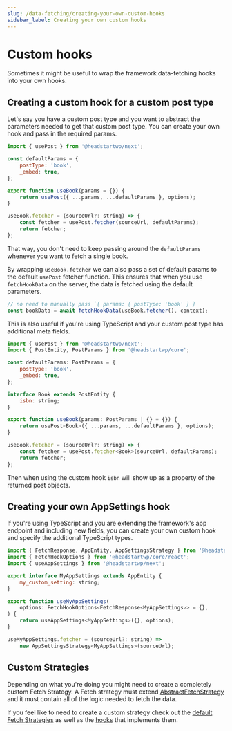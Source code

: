 ```yaml
---
slug: /data-fetching/creating-your-own-custom-hooks
sidebar_label: Creating your own custom hooks
---
```


# Custom hooks

Sometimes it might be useful to wrap the framework data-fetching hooks into your own hooks.

## Creating a custom hook for a custom post type

Let's say you have a custom post type and you want to abstract the parameters needed to get that custom post type. You can create your own hook and pass in the required params.

```js title=src/hooks/useBook.js
import { usePost } from '@headstartwp/next';

const defaultParams = {
	postType: 'book',
	_embed: true,
};

export function useBook(params = {}) {
    return usePost({ ...params, ...defaultParams }, options);
}

useBook.fetcher = (sourceUrl?: string) => {
	const fetcher = usePost.fetcher(sourceUrl, defaultParams);
	return fetcher;
};
```

That way, you don't need to keep passing around the `defaultParams` whenever you want to fetch a single book.

By wrapping `useBook.fetcher` we can also pass a set of default params to the default `usePost` fetcher function. This ensures that when you use `fetchHookData` on the server, the data is fetched using the default parameters.

```js
// no need to manually pass `{ params: { postType: 'book' } }
const bookData = await fetchHookData(useBook.fetcher(), context);
```

This is also useful if you're using TypeScript and your custom post type has additional meta fields.

```js title=src/hooks/useBook.ts
import { usePost } from '@headstartwp/next';
import { PostEntity, PostParams } from '@headstartwp/core';

const defaultParams: PostParams = {
	postType: 'book',
	_embed: true,
};

interface Book extends PostEntity {
    isbn: string;
}

export function useBook(params: PostParams | {} = {}) {
    return usePost<Book>({ ...params, ...defaultParams }, options);
}

useBook.fetcher = (sourceUrl?: string) => {
	const fetcher = usePost.fetcher<Book>(sourceUrl, defaultParams);
	return fetcher;
};
```

Then when using the custom hook `isbn` will show up as a property of the returned post objects.

## Creating your own AppSettings hook

If you're using TypeScript and you are extending the framework's app endpoint and including new fields, you can create your own custom hook and specify the additional TypeScript types.

```js title=src/hooks/useMyAppSettings.ts
import { FetchResponse, AppEntity, AppSettingsStrategy } from '@headstartwp/core';
import { FetchHookOptions } from '@headstartwp/core/react';
import { useAppSettings } from '@headstartwp/next';

export interface MyAppSettings extends AppEntity {
    my_custom_setting: string;
}

export function useMyAppSettings(
	options: FetchHookOptions<FetchResponse<MyAppSettings>> = {},
) {
	return useAppSettings<MyAppSettings>({}, options);
}

useMyAppSettings.fetcher = (sourceUrl?: string) =>
	new AppSettingsStrategy<MyAppSettings>(sourceUrl);
```

## Custom Strategies

Depending on what you're doing you might need to create a completely custom Fetch Strategy. A Fetch strategy must extend [AbstractFetchStrategy](/api/classes/headstartwp_core.AbstractFetchStrategy/) and it must contain all of the logic needed to fetch the data.

If you feel like to need to create a custom strategy check out the [default Fetch Strategies](https://github.com/10up/headstartwp/tree/develop/packages/core/src/data/strategies) as well as the [hooks](https://github.com/10up/headstartwp/tree/develop/packages/core/src/react/hooks) that implements them.

